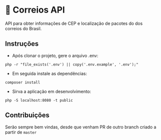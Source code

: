 # 📨 Correios API

API para obter informações de CEP e localização de pacotes do dos correios do Brasil.

## Instruções 

- Após clonar o projeto, gere o arquivo .env:

`php -r "file_exists('.env') || copy('.env.example', '.env');"`

- Em seguida instale as dependências:

`composer install`

- Sirva a aplicação em desenvolvimento:

`php -S localhost:8080 -t public`

## Contribuições

Serão sempre bem vindas, desde que venham PR de outro branch criado a partir de `master`

